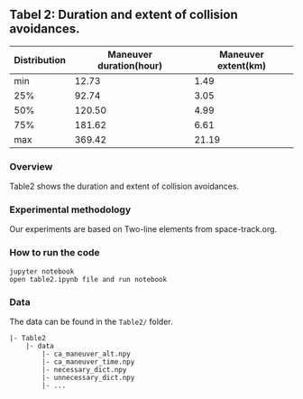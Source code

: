 ## Tabel 2: Duration and extent of collision avoidances.

<table>
<thead>
  <tr>
    <th> Distribution</th>
    <th> Maneuver duration(hour)</th>
    <th> Maneuver extent(km)</th>
  </tr>
</thead>
<tbody>
  <tr>
    <td>min</td>
    <td>12.73</td>
    <td>1.49</td>
  </tr>
  <tr>
    <td>25%</td>
    <td>92.74</td>
    <td>3.05</td>
  </tr>
  <tr>
    <td>50%</td>
    <td>120.50</td>
    <td>4.99</td>
  </tr>
  <tr>
    <td>75%</td>
    <td>181.62</td>
    <td>6.61</td>
  </tr>
   <tr>
    <td>max</td>
    <td>369.42</td>
    <td>21.19</td>
</tbody>
</table>

### Overview
Table2 shows the duration and extent of collision avoidances.


### Experimental methodology
Our experiments are based on Two-line elements from space-track.org.


### How to run the code
```
jupyter notebook
open table2.ipynb file and run notebook
```

### Data
The data can be found in the `Table2/` folder.

	|- Table2
		|- data
			|- ca_maneuver_alt.npy
			|- ca_maneuver_time.npy
			|- necessary_dict.npy
			|- unnecessary_dict.npy
			|- ...